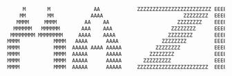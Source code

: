 <meta name="author" content="Mahdi Zeinali">
<meta name="account" content="mahdizynali">
<meta name="description" content="mahdi Zeinali github account">
<meta name="copyright" content="mahdi zeinali 2023">
<meta name="keywords" content="mahdi zeinali, mahdizynali, mrl-hsl, mrl, hsl, zeinali, mahdi zynali">

```python
     M       M              AA            ZZZZZZZZZZZZZZZZZZZZZZZZ EEEEEEEEEEEEEEEEEEE 
    MM       MM            AAAA                          ZZZZZZZZ  EEEEEEEEEEEEEEEEEEE  
   MMMM     MMMM         AA    AA                      ZZZZZZZZ    EEEEEE
  MMMMMM   MMMMMM       AAA    AAA                   ZZZZZZZZ      EEEEEE
 MMMMMMMM MMMMMMMM     AAAA    AAAA                 ZZZZZZZZ       EEEEEEEEEEEEEEEEEEE
MMMM           MMMM   AAAA      AAAA              ZZZZZZZZ         EEEEEEEEEEEEEEEEEEE
MMMM           MMMM  AAAAA AAAA AAAAA           ZZZZZZZZ           EEEEEE
MMMM           MMMM  AAAAA      AAAAA         ZZZZZZZZ             EEEEEE
MMMM           MMMM  AAAAA      AAAAA       ZZZZZZZZZ              EEEEEEEEEEEEEEEEEEE
MMMM           MMMM  AAAAA      AAAAA     ZZZZZZZZZZZZZZZZZZZZZZZ  EEEEEEEEEEEEEEEEEEE
```
